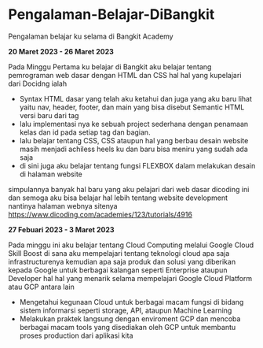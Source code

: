 # Pengalaman-Belajar-DiBangkit

Pengalaman belajar ku selama di Bangkit Academy

**20 Maret 2023 - 26 Maret 2023**  

Pada Minggu Pertama ku belajar di Bangkit aku belajar tentang pemrograman web dasar dengan HTML dan CSS
hal hal yang kupelajari dari Docidng ialah
- Syntax HTML dasar yang telah aku ketahui dan juga yang aku baru lihat yaitu nav, header, footer, dan main yang bisa disebut Semantic HTML versi baru dari tag <div>
- lalu implementasi nya ke sebuah project sederhana dengan penamaan kelas dan id pada setiap tag dan bagian.
- lalu belajar tentang CSS, CSS ataupun hal yang berbau desain website masih menjadi achiless heels ku dan baru bisa meniru yang sudah ada saja
- di sini juga aku belajar tentang fungsi FLEXBOX dalam melakukan desain di halaman website

simpulannya banyak hal baru yang aku pelajari dari web dasar dicoding ini dan semoga aku bisa belajar hal lebih tentang website development nantinya
halaman webnya sitenya
https://www.dicoding.com/academies/123/tutorials/4916

**27 Febuari 2023 - 3 Maret 2023**  
  
Pada minggu ini aku belajar tentang Cloud Computing melalui Google Cloud Skill Boost di sana aku mempelajari tentang teknologi cloud apa saja infrastructurenya kemudian apa saja produk dan solusi yang diberikan kepada Google untuk berbagai kalangan seperti Enterprise ataupun Developer
hal hal yang menarik selama mempelajari Google Cloud Platform atau GCP antara lain
- Mengetahui kegunaan Cloud untuk berbagai macam fungsi di bidang sistem informarsi seperti storage, API, ataupun Machine Learning
- Melakukan praktek langsung dengan enviroment GCP dan mencoba berbagai macam tools yang disediakan oleh GCP untuk membantu proses production dari aplikasi kita
